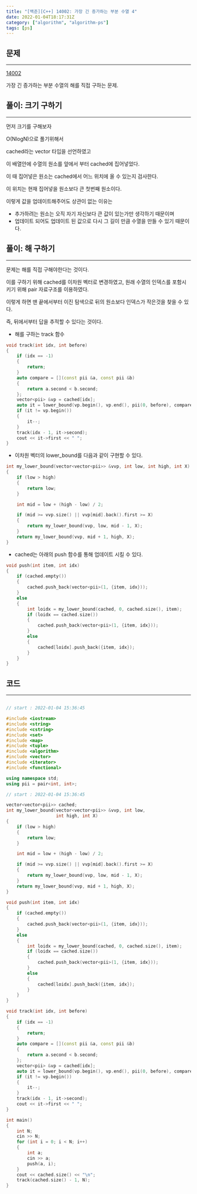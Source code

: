 ```yaml
---
title: "[백준][C++] 14002: 가장 긴 증가하는 부분 수열 4"
date: 2022-01-04T18:17:31Z
category: ["algorithm", "algorithm-ps"]
tags: [ps]
---
```


## **문제**

---

[14002](https://www.acmicpc.net/problem/14002)

가장 긴 증가하는 부분 수열의 해를 직접 구하는 문제.

## **풀이: 크기 구하기**

---

먼저 크기를 구해보자

O(NlogN)으로 풀기위해서

cached라는 vector 타입을 선언하였고

이 배열안에 수열의 원소를 앞에서 부터 cached에 집어넣었다.

이 때 집어넣은 원소는 cached에서 어느 위치에 올 수 있는지 검사한다.

이 위치는 현재 집어넣을 원소보다 큰 첫번째 원소이다.

이렇게 값을 업데이트해주어도 상관이 없는 이유는

- 추가하려는 원소는 오직 자기 자신보다 큰 값이 있는가만 생각하기 때문이며
- 업데이트 되어도 업데이트 된 값으로 다시 그 길이 만큼 수열을 만들 수 있기 때문이다.

## **풀이: 해 구하기**

---

문제는 해를 직접 구해야한다는 것이다.

이를 구하기 위해 cached를 이차원 벡터로 변경하였고, 원래 수열의 인덱스를 포함시키기 위해 pair 자료구조를 이용하였다.

이렇게 하면 맨 끝에서부터 이진 탐색으로 뒤의 원소보다 인덱스가 작은것을 찾을 수 있다.

즉, 뒤에서부터 답을 추적할 수 있다는 것이다.

- 해를 구하는 track 함수

```cpp
void track(int idx, int before)
{
    if (idx == -1)
    {
        return;
    }
    auto compare = [](const pii &a, const pii &b)
    {
        return a.second < b.second;
    };
    vector<pii> &vp = cached[idx];
    auto it = lower_bound(vp.begin(), vp.end(), pii(0, before), compare);
    if (it != vp.begin())
    {
        it--;
    }
    track(idx - 1, it->second);
    cout << it->first << " ";
}

```

- 이차원 벡터의 lower_bound를 다음과 같이 구현할 수 있다.

```cpp
int my_lower_bound(vector<vector<pii>> &vvp, int low, int high, int X)
{
    if (low > high)
    {
        return low;
    }

    int mid = low + (high - low) / 2;

    if (mid >= vvp.size() || vvp[mid].back().first >= X)
    {
        return my_lower_bound(vvp, low, mid - 1, X);
    }
    return my_lower_bound(vvp, mid + 1, high, X);
}


```

- cached는 아래의 push 함수를 통해 업데이트 시킬 수 있다.

```cpp
void push(int item, int idx)
{
    if (cached.empty())
    {
        cached.push_back(vector<pii>(1, {item, idx}));
    }
    else
    {
        int loidx = my_lower_bound(cached, 0, cached.size(), item);
        if (loidx == cached.size())
        {
            cached.push_back(vector<pii>(1, {item, idx}));
        }
        else
        {
            cached[loidx].push_back({item, idx});
        }
    }
}
```

## **코드**

---

```cpp

// start : 2022-01-04 15:36:45

#include <iostream>
#include <string>
#include <cstring>
#include <set>
#include <map>
#include <tuple>
#include <algorithm>
#include <vector>
#include <iterator>
#include <functional>

using namespace std;
using pii = pair<int, int>;

// start : 2022-01-04 15:36:45

vector<vector<pii>> cached;
int my_lower_bound(vector<vector<pii>> &vvp, int low,
                   int high, int X)
{
    if (low > high)
    {
        return low;
    }

    int mid = low + (high - low) / 2;

    if (mid >= vvp.size() || vvp[mid].back().first >= X)
    {
        return my_lower_bound(vvp, low, mid - 1, X);
    }
    return my_lower_bound(vvp, mid + 1, high, X);
}

void push(int item, int idx)
{
    if (cached.empty())
    {
        cached.push_back(vector<pii>(1, {item, idx}));
    }
    else
    {
        int loidx = my_lower_bound(cached, 0, cached.size(), item);
        if (loidx == cached.size())
        {
            cached.push_back(vector<pii>(1, {item, idx}));
        }
        else
        {
            cached[loidx].push_back({item, idx});
        }
    }
}

void track(int idx, int before)
{
    if (idx == -1)
    {
        return;
    }
    auto compare = [](const pii &a, const pii &b)
    {
        return a.second < b.second;
    };
    vector<pii> &vp = cached[idx];
    auto it = lower_bound(vp.begin(), vp.end(), pii(0, before), compare);
    if (it != vp.begin())
    {
        it--;
    }
    track(idx - 1, it->second);
    cout << it->first << " ";
}

int main()
{
    int N;
    cin >> N;
    for (int i = 0; i < N; i++)
    {
        int a;
        cin >> a;
        push(a, i);
    }
    cout << cached.size() << "\n";
    track(cached.size() - 1, N);
}
```
